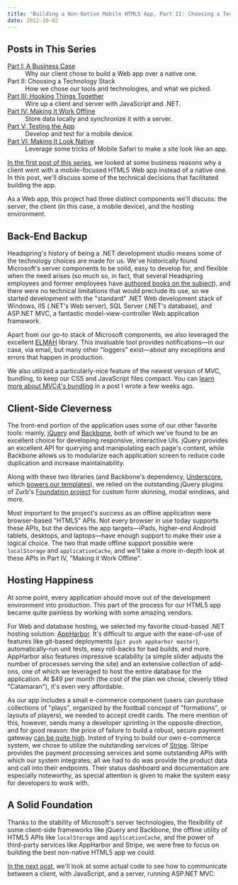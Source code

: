 ```yaml
---
title: "Building a Non-Native Mobile HTML5 App, Part II: Choosing a Technology Stack"
date: 2012-10-02
---
```


## Posts in This Series

<dl><dt><a href="/2012/09/building-a-mobile-html5-app-going-non-native/">Part I: A Business Case</a></dt><dd>Why our client chose to build a Web app over a native one.</dd><dt>Part II: Choosing a Technology Stack</dt><dd>How we chose our tools and technologies, and what we picked.</dd><dt><a href="/2012/10/building-a-mobile-html5-app-hooking-things-together/">Part III: Hooking Things Together</a></dt><dd>Wire up a client and server with JavaScript and .NET.</dd><dt><a href="/2012/10/building-a-mobile-html5-app-making-it-work-offline/">Part IV: Making It Work Offline</a></dt><dd>Store data locally and synchronize it with a server.</dd><dt><a href="/2012/10/building-a-mobile-html5-app-testing-the-app/">Part V: Testing the App</a></dt><dd>Develop and test for a mobile device.</dd><dt><a href="/2012/11/building-a-mobile-html5-app-making-it-look-native/">Part VI: Making It Look Native</a></dt><dd>Leverage some tricks of Mobile Safari to make a site look like an app.</dd></dl>

[In the first post of this series][1], we looked at some business reasons why a client went with a mobile-focused HTML5 Web app instead of a native one. In this post, we'll discuss some of the technical decisions that facilitated building the app.

As a Web app, this project had three distinct components we'll discuss: the server, the client (in this case, a mobile device), and the hosting environment.

## Back-End Backup

Headspring's history of being a .NET development studio means some of the technology choices are made for us. We've historically found Microsoft's server components to be solid, easy to develop for, and flexible when the need arises (so much so, in fact, that several Headspring employees and former employees have [authored books on the subject][2]), and there were no technical limitations that would preclude its use, so we started development with the "standard" .NET Web development stack of Windows, IIS (.NET's Web server), SQL Server (.NET's database), and ASP.NET MVC, a fantastic model-view-controller Web application framework.

Apart from our go-to stack of Microsoft components, we also leveraged the excellent [ELMAH][3] library. This invaluable tool provides notifications—in our case, via email, but many other "loggers" exist—about any exceptions and errors that happen in production.

We also utilized a particularly-nice feature of the newest version of MVC, bundling, to keep our CSS and JavaScript files compact. You can [learn more about MVC4's bundling][4] in a post I wrote a few weeks ago.

## Client-Side Cleverness

The front-end portion of the application uses some of our other favorite tools: mainly, [jQuery][5] and [Backbone][6], both of which we've found to be an excellent choice for developing responsive, interactive UIs. jQuery provides an excellent API for querying and manipulating each page's content, while Backbone allows us to modularize each application screen to reduce code duplication and increase maintainability.

Along with these two libraries (and Backbone's dependency, [Underscore][7], which [powers our templates][8]), we relied on the outstanding jQuery plugins of Zurb's [Foundation project][9] for custom form skinning, modal windows, and more.

Most important to the project's success as an offline application were browser-based "HTML5" APIs. Not every browser in use today supports these APIs, but the devices the app targets—iPads, higher-end Android tablets, desktops, and laptops—have enough support to make their use a logical choice. The two that made offline support possible were `localStorage` and `applicationCache`, and we'll take a more in-depth look at these APIs in Part IV, "Making it Work Offline".

## Hosting Happiness

At some point, every application should move out of the development environment into production. This part of the process for our HTML5 app became quite painless by working with some amazing vendors.

For Web and database hosting, we selected my favorite cloud-based .NET hosting solution: [AppHarbor][10]. It's difficult to argue with the ease-of-use of features like git-based deployments (`git push appharbor master`), automatically-run unit tests, easy roll-backs for bad builds, and more. AppHarbor also features impressive scalability (a simple slider adjusts the number of processes serving the site) and an extensive collection of add-ons, one of which we leveraged to host the entire database for the application. At $49 per month (the cost of the plan we chose, cleverly titled "Catamaran"), it's even very affordable.

As our app includes a small e-commerce component (users can purchase collections of "plays", organized by the football concept of "formations", or layouts of players), we needed to accept credit cards. The mere mention of this, however, sends many a developer sprinting in the opposite direction, and for good reason: the price of failure to build a robust, secure payment gateway [can be quite high][11]. Insted of trying to build our own e-commerce system, we chose to utilize the outstanding services of [Stripe][12]. Stripe provides the payment processing services and some outstanding APIs with which our system integrates; all we had to do was provide the product data and call into their endpoints. Their status dashboard and documentation are especially noteworthy, as special attention is given to make the system easy for developers to work with.

## A Solid Foundation

Thanks to the stability of Microsoft's server technologies, the flexibility of some client-side frameworks like jQuery and Backbone, the offline utility of HTML5 APIs like `localStorage` and `applicationCache`, and the power of third-party services like AppHarbor and Stripe, we were free to focus on building the best non-native HTML5 app we could.

[In the next post](/2012/10/building-a-mobile-html5-app-hooking-things-together/), we'll look at some actual code to see how to communicate between a client, with JavaScript, and a server, running ASP.NET MVC.

[1]: /2012/09/building-a-mobile-html5-app-going-non-native/
[2]: http://www.amazon.com/ASP-NET-MVC-Action-Jeffrey-Palermo/dp/1617290416/
[3]: http://code.google.com/p/elmah/
[4]: /2012/09/a-quick-start-of-asp-net-mvc-4s-bundling/
[5]: http://jquery.com/
[6]: http://backbonejs.org/
[7]: http://documentcloud.github.com/underscore/
[8]: http://www.headspring.com/tim/an-underscore-templates-primer/
[9]: http://foundation.zurb.com/
[10]: https://appharbor.com/
[11]: http://www.pcicomplianceguide.org/pcifaqs.php#11
[12]: https://stripe.com/
